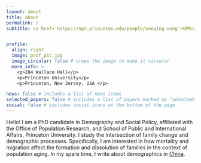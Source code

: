 ```yaml
---
layout: about
title: about
permalink: /
subtitle: <a href='https://opr.princeton.edu/people/xueqing-wang'>OPR</a>. <a href='https://jdp.princeton.edu/people/xueqing-zoey-wang'>JDP</a>. 


profile: 
  align: right
  image: prof_pic.jpg
  image_circular: false # crops the image to make it circular
  more_info: >
    <p>284 Wallace Hall</p>
    <p>Princeton University</p>
    <p>Princeton, New Jersey, USA </p>

news: false # includes a list of news items
selected_papers: false # includes a list of papers marked as "selected={true}"
social: false # includes social icons at the bottom of the page
---
```


Hello! I am a PhD candidate in Demography and Social Policy, affiliated with the Office of Population Research, and School of Public and International Affairs, Princeton University. I study the intersection of family change and demographic processes. Specifically, I am interested in how mortality and migration affect the formation and dissolution of families in the context of population aging. In my spare time, I write about demographics in [China](https://scientificamerican.com/article/chinas-population-could-shrink-to-half-by-2100/).

